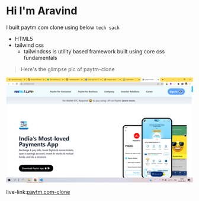# Hi I'm Aravind

I built paytm.com clone using below `tech sack`

- HTML5
- tailwind css
  - tailwindcss is utility based framework built using core css fundamentals

> Here's the glimpse pic of paytm-clone

![paytm.com](./images/paytm-clone.png)

live-link:[paytm.com-clone](https://paymentsdotcom.netlify.app/)
